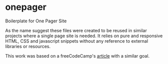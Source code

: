 # onepager
Boilerplate for One Pager Site

As the name suggest these files were created to be reused in similar projects where a single page site is needed. It relies on pure and responsive HTML, CSS and javascript snippets without any reference to external libraries or resources.

This work was based on a freeCodeCamp's <a href="https://www.freecodecamp.org/news/how-to-build-a-developer-portfolio-website/#theprojectfolderstructure" target="_blank">article</a> with a similar goal.
